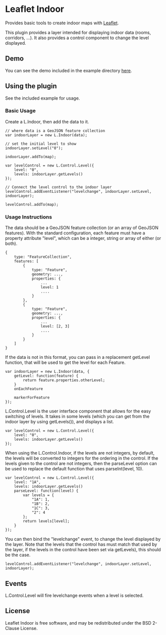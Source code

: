 Leaflet Indoor
=====================

Provides basic tools to create indoor maps with
[Leaflet](http://leafletjs.com).

This plugin provides a layer intended for displaying indoor data (rooms,
corridors, ...). It also provides a control component to change the level
displayed.

## Demo

You can see the demo included in the example directory
[here](http://cbaines.github.io/leaflet-indoor/examples/).

## Using the plugin

See the included example for usage.

### Basic Usage

Create a L.Indoor, then add the data to it.

    // where data is a GeoJSON feature collection
    var indoorLayer = new L.Indoor(data);

    // set the initial level to show
    indoorLayer.setLevel("0");

    indoorLayer.addTo(map);

    var levelControl = new L.Control.Level({
        level: "0",
        levels: indoorLayer.getLevels()
    });

    // Connect the level control to the indoor layer
    levelControl.addEventListener("levelchange", indoorLayer.setLevel, indoorLayer);

    levelControl.addTo(map);

### Usage Instructions

The data should be a GeoJSON feature collection (or an array of GeoJSON
features). With the standard configuration, each feature must have a property
attribute "level", which can be a integer, string or array of either (or both).

    {
        type: "FeatureCollection",
        features: [
            {
                type: "Feature",
                geometry: ...,
                properties: {
                    ...
                    level: 1
                    ....
                }
            },
            {
                type: "Feature",
                geometry: ...,
                properties: {
                    ...
                    level: [2, 3]
                    ....
                }
            }
        ]
    }

If the data is not in this format, you can pass in a replacement getLevel
function, that will be used to get the level for each Feature.

    var indoorLayer = new L.Indoor(data, {
        getLevel: function(feature) {
            return feature.properties.otherLevel;
        }
        onEachFeature

        markerForFeature
    });

L.Control.Level is the user interface component that allows for the easy
switching of levels. It takes in some levels (which you can get from the indoor
layer by using getLevels()), and displays a list.

    var levelControl = new L.Control.Level({
        level: "0",
        levels: indoorLayer.getLevels()
    });

When using the L.Control.Indoor, if the levels are not integers, by default,
the levels will be converted to integers for the ordering in the control. If
the levels given to the control are not integers, then the parseLevel option
can be used to replace the default function that uses parseInt(level, 10).

    var levelControl = new L.Control.Level({
        level: "1A",
        levels: indoorLayer.getLevels()
        parseLevel: function(level) {
            var levels = {
                "1A": 1,
                "1B": 2,
                "1C": 3,
                "2": 4
            };
            return levels[level];
        }
    });

You can then bind the "levelchange" event, to change the level displayed by the
layer. Note that the levels that the control has must match that used by the
layer, if the levels in the control have been set via getLevels), this should
be the case.

    levelControl.addEventListener("levelchange", indoorLayer.setLevel, indoorLayer);

## Events

L.Control.Level will fire levelchange events when a level is selected.

## License

Leaflet Indoor is free software, and may be redistributed under the BSD
2-Clause License.

